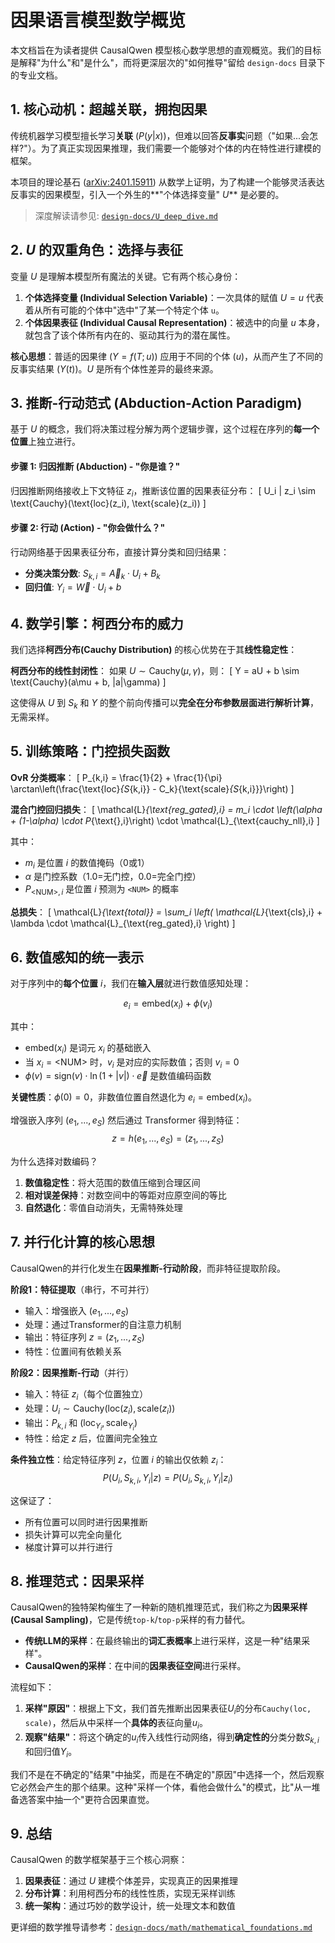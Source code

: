# 因果语言模型数学概览

本文档旨在为读者提供 CausalQwen 模型核心数学思想的直观概览。我们的目标是解释"为什么"和"是什么"，而将更深层次的"如何推导"留给 `design-docs` 目录下的专业文档。

## 1. 核心动机：超越关联，拥抱因果

传统机器学习模型擅长学习**关联** ($P(y|x)$)，但难以回答**反事实**问题（"如果...会怎样?"）。为了真正实现因果推理，我们需要一个能够对个体的内在特性进行建模的框架。

本项目的理论基石 ([arXiv:2401.15911](https://arxiv.org/abs/2401.15911)) 从数学上证明，为了构建一个能够灵活表达反事实的因果模型，引入一个外生的**"个体选择变量" $U$** 是必要的。

> 深度解读请参见: [`design-docs/U_deep_dive.md`](design-docs/U_deep_dive.md)

## 2. $U$ 的双重角色：选择与表征

变量 $U$ 是理解本模型所有魔法的关键。它有两个核心身份：

1.  **个体选择变量 (Individual Selection Variable)**：一次具体的赋值 $U=u$ 代表着从所有可能的个体中"选中"了某一个特定个体 `u`。
2.  **个体因果表征 (Individual Causal Representation)**：被选中的向量 $u$ 本身，就包含了该个体所有内在的、驱动其行为的潜在属性。

**核心思想**：普适的因果律 ($Y=f(T;u)$) 应用于不同的个体 ($u$)，从而产生了不同的反事实结果 ($Y(t)$)。$U$ 是所有个体性差异的最终来源。

## 3. 推断-行动范式 (Abduction-Action Paradigm)

基于 $U$ 的概念，我们将决策过程分解为两个逻辑步骤，这个过程在序列的**每一个位置**上独立进行。

#### 步骤 1: 归因推断 (Abduction) - "你是谁？"

归因推断网络接收上下文特征 $z_i$，推断该位置的因果表征分布：
\[
U_i | z_i \sim \text{Cauchy}(\text{loc}(z_i), \text{scale}(z_i))
\]

#### 步骤 2: 行动 (Action) - "你会做什么？"

行动网络基于因果表征分布，直接计算分类和回归结果：
- **分类决策分数**: $S_{k,i} = \vec{A}_k \cdot U_i + B_k$
- **回归值**: $Y_i = \vec{W} \cdot U_i + b$

## 4. 数学引擎：柯西分布的威力

我们选择**柯西分布(Cauchy Distribution)** 的核心优势在于其**线性稳定性**：

**柯西分布的线性封闭性**：
如果 $U \sim \text{Cauchy}(\mu, \gamma)$，则：
\[
Y = aU + b \sim \text{Cauchy}(a\mu + b, |a|\gamma)
\]

这使得从 $U$ 到 $S_k$ 和 $Y$ 的整个前向传播可以**完全在分布参数层面进行解析计算**，无需采样。

## 5. 训练策略：门控损失函数

**OvR 分类概率**：
\[
P_{k,i} = \frac{1}{2} + \frac{1}{\pi} \arctan\left(\frac{\text{loc}_{S_{k,i}} - C_k}{\text{scale}_{S_{k,i}}}\right)
\]

**混合门控回归损失**：
\[
\mathcal{L}_{\text{reg\_gated},i} = m_i \cdot \left(\alpha + (1-\alpha) \cdot P_{\text{<NUM>},i}\right) \cdot \mathcal{L}_{\text{cauchy\_nll},i}
\]

其中：
- $m_i$ 是位置 $i$ 的数值掩码（0或1）
- $\alpha$ 是门控系数（1.0=无门控，0.0=完全门控）
- $P_{\text{<NUM>},i}$ 是位置 $i$ 预测为 `<NUM>` 的概率

**总损失**：
\[
\mathcal{L}_{\text{total}} = \sum_i \left( \mathcal{L}_{\text{cls},i} + \lambda \cdot \mathcal{L}_{\text{reg\_gated},i} \right)
\]

## 6. 数值感知的统一表示

对于序列中的**每个位置** $i$，我们在**输入层**就进行数值感知处理：

$$e_i = \text{embed}(x_i) + \phi(v_i)$$

其中：
- $\text{embed}(x_i)$ 是词元 $x_i$ 的基础嵌入
- 当 $x_i = \text{<NUM>}$ 时，$v_i$ 是对应的实际数值；否则 $v_i = 0$
- $\phi(v) = \text{sign}(v) \cdot \ln(1 + |v|) \cdot \vec{e}$ 是数值编码函数

**关键性质**：$\phi(0) = 0$，非数值位置自然退化为 $e_i = \text{embed}(x_i)$。

增强嵌入序列 $(e_1, ..., e_S)$ 然后通过 Transformer 得到特征：
$$z = h(e_1, ..., e_S) = (z_1, ..., z_S)$$

为什么选择对数编码？
1. **数值稳定性**：将大范围的数值压缩到合理区间
2. **相对误差保持**：对数空间中的等距对应原空间的等比
3. **自然退化**：零值自动消失，无需特殊处理

## 7. 并行化计算的核心思想

CausalQwen的并行化发生在**因果推断-行动阶段**，而非特征提取阶段。

**阶段1：特征提取**（串行，不可并行）
- 输入：增强嵌入 $(e_1, ..., e_S)$
- 处理：通过Transformer的自注意力机制
- 输出：特征序列 $z = (z_1, ..., z_S)$
- 特性：位置间有依赖关系

**阶段2：因果推断-行动**（并行）
- 输入：特征 $z_i$（每个位置独立）
- 处理：$U_i \sim \text{Cauchy}(\text{loc}(z_i), \text{scale}(z_i))$
- 输出：$P_{k,i}$ 和 $(\text{loc}_{Y_i}, \text{scale}_{Y_i})$
- 特性：给定 $z$ 后，位置间完全独立


**条件独立性**：给定特征序列 $z$，位置 $i$ 的输出仅依赖 $z_i$：
$$P(U_i, S_{k,i}, Y_i | z) = P(U_i, S_{k,i}, Y_i | z_i)$$

这保证了：
- 所有位置可以同时进行因果推断
- 损失计算可以完全向量化
- 梯度计算可以并行进行

## 8. 推理范式：因果采样

CausalQwen的独特架构催生了一种新的随机推理范式，我们称之为**因果采样 (Causal Sampling)**，它是传统`top-k`/`top-p`采样的有力替代。

- **传统LLM的采样**：在最终输出的**词汇表概率**上进行采样，这是一种"结果采样"。
- **CausalQwen的采样**：在中间的**因果表征空间**进行采样。

流程如下：
1.  **采样"原因"**：根据上下文，我们首先推断出因果表征$U_i$的分布`Cauchy(loc, scale)`，然后从中采样一个**具体的**表征向量$u_i$。
2.  **观察"结果"**：将这个确定的$u_i$传入线性行动网络，得到**确定性的**分类分数$S_{k,i}$和回归值$Y_i$。

我们不是在不确定的"结果"中抽奖，而是在不确定的"原因"中选择一个，然后观察它必然会产生的那个结果。这种"采样一个体，看他会做什么"的模式，比"从一堆备选答案中抽一个"更符合因果直觉。

## 9. 总结

CausalQwen 的数学框架基于三个核心洞察：

1.  **因果表征**：通过 $U$ 建模个体差异，实现真正的因果推理
2.  **分布计算**：利用柯西分布的线性性质，实现无采样训练
3.  **统一架构**：通过巧妙的数学设计，统一处理文本和数值

更详细的数学推导请参考：[`design-docs/math/mathematical_foundations.md`](design-docs/math/mathematical_foundations.md)

